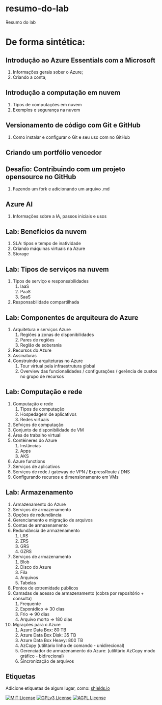 
# resumo-do-lab
Resumo do lab

# De forma sintética:
## Introdução ao Azure Essentials com a Microsoft
 1. Informações gerais sober o Azure;
 2. Criando a conta;
## Introdução a computação em nuvem
 1. Tipos de computações em nuvem
 2. Exemplos e segurança na nuvem
## Versionamento de código com Git e GitHub
 1. Como instalar e configurar o Git e seu uso com no GitHub
## Criando um portfólio vencedor
## Desafio: Contribuindo com um projeto opensource no GitHub
 1. Fazendo um fork e adicionando um arquivo .md
## Azure AI
1. Informações sobre a IA, passos iniciais e usos

## Lab: Benefícios da nuvem
1. SLA: tipos e tempo de inatividade
2. Criando máquinas virtuais na Azure
3. Storage

## Lab: Tipos de serviços na nuvem
1. Tipos de serviço e responsabilidades
   1. IaaS
   2. PaaS
   3. SaaS
2. Responsabilidade compartilhada

## Lab: Componentes de arquiteura do Azure
1. Arquitetura e serviços Azure
   1. Regiões a zonas de disponibilidades
   2. Pares de regiões
   3. Região de soberania
2. Recursos do Azure
3. Assinaturas
4. Construindo arquiteturas no Azure
   1. Tour virtual pela infraestrutura global
   2. Overview das funcionalidades / configurações / gerência de custos no grupo de recursos

## Lab: Computação e rede
1. Computação e rede
   1. Tipos de computação
   2. Hospedagem de aplicativos
   3. Redes virtuais
 2. Sefviços de computação
 3. Conjunto de disponibilidade de VM
 4. Área de trabalho virtual
 5. Contêineres do Azure
    1. Instâncias
    2. Apps
    3. AKS
 6. Azure functions
 7. Serviços de aplicativos
 8. Serviços de rede / gateway de VPN / ExpressRoute / DNS
 9. Configurando recursos e dimensionamento em VMs

## Lab: Armazenamento
1. Armazenamento do Azure
 1. Serviços de armazenamento
 2. Opções de redundância
 3. Gerenciamento e migração de arquivos
2. Contas de armazenamento
3. Redundância de armazenamento
   1. LRS
   2. ZRS
   3. GRS
   4. GZRS
4. Serviços de armazenamento
   1. Blob
   2. Disco do Azure
   3. Fila
   4. Arquivos
   5. Tabelas
5. Pontos de extremidade públicos
6. Camadas de acesso de armazenamento (cobra por repositório + consulta)
   1. Frequente
   2. Esporádico => 30 dias
   3. Frio => 90 dias
   4. Arquivo morto => 180 dias
7. Mgrações para o Azure
   1. Azure Data Box: 80 TB
   2. Azure Data Box Disk: 35 TB
   3. Azure Data Box Heavy: 800 TB
   4. AzCopy (utilitário linha de comando - unidirecional)
   5. Gerenciador de armazenamento do Azure: (utilitário AzCopy modo gráfico - bidirecional)
   6. Sincronização de arquivos

## Etiquetas

Adicione etiquetas de algum lugar, como: [shields.io](https://shields.io/)

[![MIT License](https://img.shields.io/badge/License-MIT-green.svg)](https://choosealicense.com/licenses/mit/)
[![GPLv3 License](https://img.shields.io/badge/License-GPL%20v3-yellow.svg)](https://opensource.org/licenses/)
[![AGPL License](https://img.shields.io/badge/license-AGPL-blue.svg)](http://www.gnu.org/licenses/agpl-3.0)

